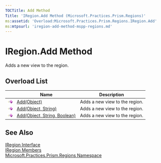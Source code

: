```yaml
---
TOCTitle: Add Method
Title: 'IRegion.Add Method (Microsoft.Practices.Prism.Regions)'
ms:assetid: 'Overload:Microsoft.Practices.Prism.Regions.IRegion.Add'
ms:mtpsurl: 'iregion-add-method-mspp-regions.md'
---
```


# IRegion.Add Method

Adds a new view to the region.

## Overload List

<table>
<thead>
<tr class="header">
<th> </th>
<th>Name</th>
<th>Description</th>
</tr>
</thead>
<tbody>
<tr class="odd">
<td><img src="/patterns-practices/reference/images/public-method.gif" alt="Public method"/></td>
<td><a href="/patterns-practices/reference/iregion-add-method-object-mspp-regions" data-raw-source="[Add(Object)](/patterns-practices/reference/iregion-add-method-object-mspp-regions)">Add(Object)</a></td>
<td><div class="summary">
Adds a new view to the region.
</div></td>
</tr>
<tr class="even">
<td><img src="/patterns-practices/reference/images/public-method.gif" alt="Public method"/></td>
<td><a href="/patterns-practices/reference/iregion-add-method-object-string-mspp-regions" data-raw-source="[Add(Object, String)](/patterns-practices/reference/iregion-add-method-object-string-mspp-regions)">Add(Object, String)</a></td>
<td><div class="summary">
Adds a new view to the region.
</div></td>
</tr>
<tr class="odd">
<td><img src="/patterns-practices/reference/images/public-method.gif" alt="Public method"/></td>
<td><a href="/patterns-practices/reference/iregion-add-method-object-string-boolean-mspp-regions" data-raw-source="[Add(Object, String, Boolean)](/patterns-practices/reference/iregion-add-method-object-string-boolean-mspp-regions)">Add(Object, String, Boolean)</a></td>
<td><div class="summary">
Adds a new view to the region.
</div></td>
</tr>
</tbody>
</table>

## See Also

[IRegion Interface](/patterns-practices/reference/iregion-interface-mspp-regions)  
[IRegion Members](/patterns-practices/reference/iregion-members-mspp-regions)  
[Microsoft.Practices.Prism.Regions Namespace](/patterns-practices/reference/mspp-regions-namespace)  

